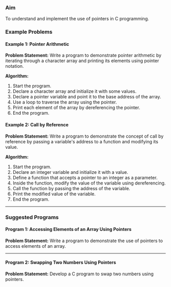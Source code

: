 
### Aim

To understand and implement the use of pointers in C programming.

### Example Problems

#### Example 1: Pointer Arithmetic

**Problem Statement:** Write a program to demonstrate pointer arithmetic by iterating through a character array and printing its elements using pointer notation.

**Algorithm:**

1.  Start the program.
2.  Declare a character array and initialize it with some values.
3.  Declare a pointer variable and point it to the base address of the array.
4.  Use a loop to traverse the array using the pointer.
5.  Print each element of the array by dereferencing the pointer.
6.  End the program.


#### Example 2: Call by Reference

**Problem Statement:** Write a program to demonstrate the concept of call by reference by passing a variable's address to a function and modifying its value.

**Algorithm:**

1.  Start the program.
2.  Declare an integer variable and initialize it with a value.
3.  Define a function that accepts a pointer to an integer as a parameter.
4.  Inside the function, modify the value of the variable using dereferencing.
5.  Call the function by passing the address of the variable.
6.  Print the modified value of the variable.
7.  End the program.


----------

### Suggested Programs

#### **Program 1: Accessing Elements of an Array Using Pointers**

**Problem Statement:** Write a program to demonstrate the use of pointers to access elements of an array.

----------

#### **Program 2: Swapping Two Numbers Using Pointers**

**Problem Statement:** Develop a C program to swap two numbers using pointers.


<!--stackedit_data:
eyJoaXN0b3J5IjpbLTE1NzkwNjc3MzZdfQ==
-->
